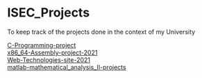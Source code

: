 # ISEC_Projects
To keep track of the projects done in the context of my University

[C-Programming-project](https://github.com/Yeshey/C-programming-project-2021)  
[x86_64-Assembly-project-2021](https://github.com/Yeshey/x86_64-Assembly-project-2021)  
[Web-Technologies-site-2021](https://github.com/Yeshey/Web-Technologies-site-2021)  
[matlab-mathematical_analysis_II-projects](https://github.com/Yeshey/matlab-mathematical_analysis_II-projects)
